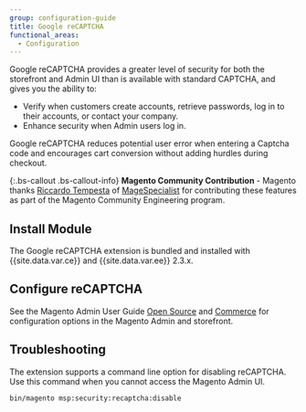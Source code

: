 ```yaml
---
group: configuration-guide
title: Google reCAPTCHA
functional_areas:
  - Configuration
---
```


Google reCAPTCHA provides a greater level of security for both the storefront and Admin UI than is available with standard CAPTCHA, and gives you the ability to:

- Verify when customers create accounts, retrieve passwords, log in to their accounts, or contact your company.
- Enhance security when Admin users log in.

Google reCAPTCHA reduces potential user error when entering a Captcha code and encourages cart conversion without adding hurdles during checkout.

{:.bs-callout .bs-callout-info}
**Magento Community Contribution** - Magento thanks [Riccardo Tempesta](https://twitter.com/rictempesta) of [MageSpecialist](https://partners.magento.com/portal/details/partner/id/129) for contributing these features as part of the Magento Community Engineering program.

## Install Module

The Google reCAPTCHA extension is bundled and installed with {{site.data.var.ce}} and {{site.data.var.ee}} 2.3.x.

## Configure reCAPTCHA

See the Magento Admin User Guide [Open Source](https://docs.magento.com/m2/ce/user_guide/stores/security-google-recaptcha.html) and [Commerce](https://docs.magento.com/m2/ee/user_guide/stores/security-google-recaptcha.html) for configuration options in the Magento Admin and storefront.

## Troubleshooting

The extension supports a command line option for disabling reCAPTCHA. Use this command when you cannot access the Magento Admin UI.

```bash
bin/magento msp:security:recaptcha:disable
```
